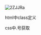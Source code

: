 ![2ZJJRa](https://gitee.com/threecornerstones/ThreeCornerstones_Pic/raw/master/uPic/2ZJJRa.png)

html中class定义

css中.号获取